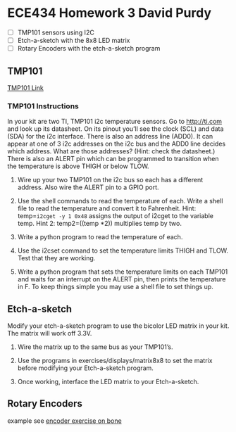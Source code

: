 # ECE434 Homework 3 David Purdy

- [ ] TMP101 sensors using I2C
- [ ] Etch-a-sketch with the 8x8 LED matrix
- [ ] Rotary Encoders with the etch-a-sketch program

## TMP101

[TMP101 Link](https://www.ti.com/product/TMP101?keyMatch=&tisearch=search-everything&usecase=partmatches#tech-docs)

### TMP101 Instructions
In your kit are two TI, TMP101 i2c temperature sensors. Go to http://ti.com and look up its datasheet. On its pinout you’ll see the clock (SCL) and data (SDA) for the i2c interface. There is also an address line (ADD0). It can appear at one of 3 i2c addresses on the i2c bus and the ADD0 line decides which address. What are those addresses? (Hint: check the datasheet.) There is also an ALERT pin which can be programmed to transition when the temperature is above THIGH or below TLOW.

1. Wire up your two TMP101 on the i2c bus so each has a different address. Also wire the ALERT pin to a GPIO port.

2. Use the shell commands to read the temperature of each. Write a shell file to read the temperature and convert it to Fahrenheit. Hint: temp=`i2cget -y 1 0x48` assigns the output of i2cget to the variable temp. Hint 2: temp2=$(($temp *2)) multiplies temp by two.

3. Write a python program to read the temperature of each.

4. Use the i2cset command to set the temperature limits THIGH and TLOW. Test that they are working.

5. Write a python program that sets the temperature limits on each TMP101 and waits for an interrupt on the ALERT pin, then prints the temperature in F. To keep things simple you may use a shell file to set things up.

## Etch-a-sketch

Modify your etch-a-sketch program to use the bicolor LED matrix in your kit. The matrix will work off 3.3V.

1. Wire the matrix up to the same bus as your TMP101’s.

2. Use the programs in exercises/displays/matrix8x8 to set the matrix before modifying your Etch-a-sketch program.

3. Once working, interface the LED matrix to your Etch-a-sketch.

## Rotary Encoders

example see [encoder exercise on bone](~/exercises/sensors/eQEP/encoder.py)